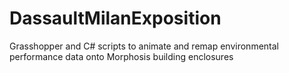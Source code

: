 # DassaultMilanExposition
Grasshopper and C# scripts to animate and remap environmental performance data onto Morphosis building enclosures
